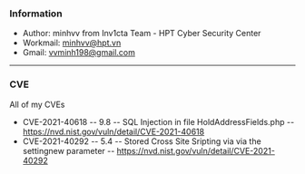 ### Information
- Author: minhvv from Inv1cta Team - HPT Cyber Security Center
- Workmail: minhvv@hpt.vn
- Gmail: vvminh198@gmail.com


---

### CVE
All of my CVEs
- CVE-2021-40618	  --  9.8	    --   SQL Injection in file HoldAddressFields.php                   --  https://nvd.nist.gov/vuln/detail/CVE-2021-40618
- CVE-2021-40292	  --  5.4     --   Stored Cross Site Sripting via via the settingnew parameter   --  https://nvd.nist.gov/vuln/detail/CVE-2021-40292
